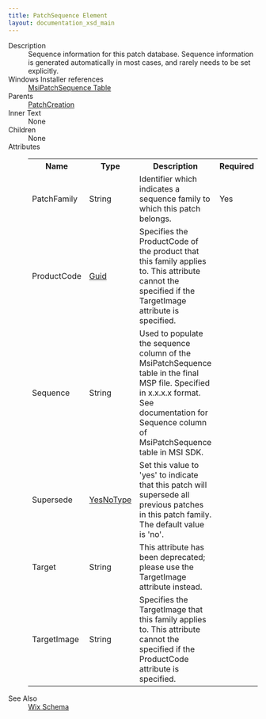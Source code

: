 ```yaml
---
title: PatchSequence Element
layout: documentation_xsd_main
---
```

<dl>
  <dt>Description</dt>
  <dd>Sequence information for this patch database. Sequence information is generated automatically in most cases, and rarely needs to be set explicitly.</dd>
  <dt>Windows Installer references</dt>
  <dd>
    <a href="http://msdn.microsoft.com/library/aa370350.aspx" target="_blank">MsiPatchSequence Table</a>
  </dd>
  <dt>Parents</dt>
  <dd>
    <a href="../patchcreation/">PatchCreation</a>
  </dd>
  <dt>Inner Text</dt>
  <dd>None</dd>
  <dt>Children</dt>
  <dd>None</dd>
  <dt>Attributes</dt>
  <dd>
    <table cellspacing="0" cellpadding="0" class="schema">
      <tr>
        <th width="15%">Name</th>
        <th width="15%">Type</th>
        <th width="65%">Description</th>
        <th width="15%">Required</th>
      </tr>
      <tr>
        <td>PatchFamily</td>
        <td>String</td>
        <td>Identifier which indicates a sequence family to which this patch belongs.</td>
        <td>Yes</td>
      </tr>
      <tr>
        <td>ProductCode</td>
        <td><a href="../simple_type_guid/">Guid</a></td>
        <td>                         Specifies the ProductCode of the product that this family applies to.                         This attribute cannot the specified if the TargetImage attribute is specified.                     </td>
        <td>&nbsp;</td>
      </tr>
      <tr>
        <td>Sequence</td>
        <td>String</td>
        <td>Used to populate the sequence column of the MsiPatchSequence table in the final MSP file. Specified in x.x.x.x format. See documentation for Sequence column of MsiPatchSequence table in MSI SDK.</td>
        <td>&nbsp;</td>
      </tr>
      <tr>
        <td>Supersede</td>
        <td><a href="../simple_type_yesnotype/">YesNoType</a></td>
        <td>                         Set this value to 'yes' to indicate that this patch will supersede all previous patches in this patch family.                         The default value is 'no'.                     </td>
        <td>&nbsp;</td>
      </tr>
      <tr>
        <td>Target</td>
        <td>String</td>
        <td>This attribute has been deprecated; please use the TargetImage attribute instead.</td>
        <td>&nbsp;</td>
      </tr>
      <tr>
        <td>TargetImage</td>
        <td>String</td>
        <td>                         Specifies the TargetImage that this family applies to.                         This attribute cannot the specified if the ProductCode attribute is specified.                     </td>
        <td>&nbsp;</td>
      </tr>
    </table>
  </dd>
  <dt>See Also</dt>
  <dd>
    <a href="../wix">Wix Schema</a>
  </dd>
</dl>
